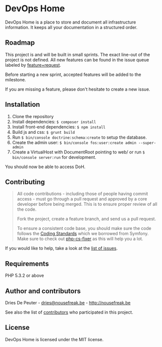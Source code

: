 DevOps Home
===========

DevOps Home is a place to store and document all infrastructure information. It keeps all your documentation in a structured order.

Roadmap
-------

This project is and will be built in small sprints. The exact line-out of the project is not defined.
All new features can be found in the issue queue labeled by [feature+request](https://github.com/NoUseFreak/DevOpsHome/issues?labels=feature+request&state=open).

Before starting a new sprint, accepted features will be added to the milestone.

If you are missing a feature, please don't hesitate to create a new issue.

Installation
------------

1. Clone the repository
2. Install dependencies: `$ composer install`
3. Install front-end dependencies: `$ npm install`
4. Build js and css: `$ grunt build`
5. Run `$ bin/console doctrine:schema:create` to setup the database.
6. Create the admin user: `$ bin/console fos:user:create admin --super-admin`
7. Create a VirtualHost with DocumentRoot pointing to web/ or run `$ bin/console server:run` for development.

You should now be able to access DoH.

Contributing
------------

> All code contributions - including those of people having commit access - must
> go through a pull request and approved by a core developer before being
> merged. This is to ensure proper review of all the code.
>
> Fork the project, create a feature branch, and send us a pull request.
>
> To ensure a consistent code base, you should make sure the code follows
> the [Coding Standards](http://symfony.com/doc/2.0/contributing/code/standards.html)
> which we borrowed from Symfony.
> Make sure to check out [php-cs-fixer](https://github.com/fabpot/PHP-CS-Fixer) as this will help you a lot.

If you would like to help, take a look at the [list of issues](http://github.com/NoUseFreak/DevOpsHome/issues).

Requirements
------------

PHP 5.3.2 or above

Author and contributors
-----------------------

Dries De Peuter - <dries@nousefreak.be> - <http://nousefreak.be>

See also the list of [contributors](https://github.com/NoUseFreak/DevOpsHome/contributors) who participated in this project.

License
-------

DevOps Home is licensed under the MIT license.
